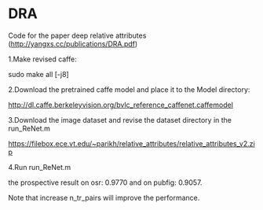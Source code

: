 # DRA
Code for the paper deep relative attributes (http://yangxs.cc/publications/DRA.pdf)

1.Make revised caffe:

sudo make all [-j8]

2.Download the pretrained caffe model and place it to the Model directory:

http://dl.caffe.berkeleyvision.org/bvlc_reference_caffenet.caffemodel

3.Download the image dataset and revise the dataset directory in the run_ReNet.m

https://filebox.ece.vt.edu/~parikh/relative_attributes/relative_attributes_v2.zip

4.Run run_ReNet.m

the prospective result on osr: 0.9770 and on pubfig: 0.9057.

Note that increase n_tr_pairs will improve the performance.


